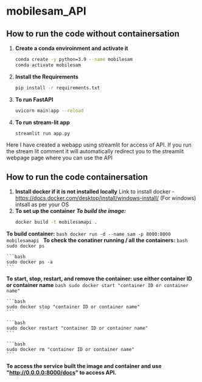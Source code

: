 # mobilesam_API

## How to run the code without containersation

1. **Create a conda enviroinment and activate it**
  
    ```bash
    conda create -y python=3.9 --name mobilesam 
    conda activate mobilesam
    ```

2. **Install the Requirements**

    ```bash
    pip install -r requirements.txt
    ```

3. **To run FastAPI**

    ```bash
    uvicorn main:app --reload 
    ```

4. **To run stream-lit app**

    ```bash
    streamlit run app.py
    ```
Here I have created a webapp using streamlit for access of API.
If you run the stream lit comment it will automatically redirect you to the streamlit webpage page where you can use the API

## How to run the code containersation

1. **Install docker if it is not installed locally**
   Link to install docker - https://docs.docker.com/desktop/install/windows-install/ (For windows) intsall as per your OS
2. **To set up the container**
  ***To build the image:***
    ```bash
    docker build -t mobilesamapi .
    ```
 **To build container:**
    ```bash
    docker run -d --name sam -p 8000:8000 mobilesamapi
    ```
  **To check the conatiner running / all the containers:**
    ```bash
    sudo docker ps
    ```
    
    ```bash
    sudo docker ps -a
    ```
  **To start, stop, restart, and remove the container: use either container ID or container name**
    ```bash
    sudo docker start "container ID or container name"
    ```				
    
    ```bash
    sudo docker stop "container ID or container name"
    ```
    
    ```bash
    sudo docker restart "container ID or container name"
    ```
    
    ```bash
    sudo docker rm "container ID or container name"
    ```
**To access the service built the image and container and use  "http://0.0.0.0:8000/docs" to access API.**
    
   
   


      
